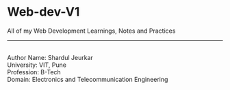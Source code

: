 # Web-dev-V1
All of my Web Development Learnings, Notes and Practices
<hr> <br>
Author Name: Shardul Jeurkar <br>
University: VIT, Pune <br>
Profession: B-Tech <br>
Domain: Electronics and Telecommunication Engineering <br>
